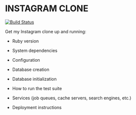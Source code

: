 # INSTAGRAM CLONE

[![Build Status](https://travis-ci.org/baileytalks/instagram-challenge.svg?branch=master)](https://travis-ci.org/baileytalks/instagram-challenge)

Get my Instagram clone up and running:

* Ruby version

* System dependencies

* Configuration

* Database creation

* Database initialization

* How to run the test suite

* Services (job queues, cache servers, search engines, etc.)

* Deployment instructions
